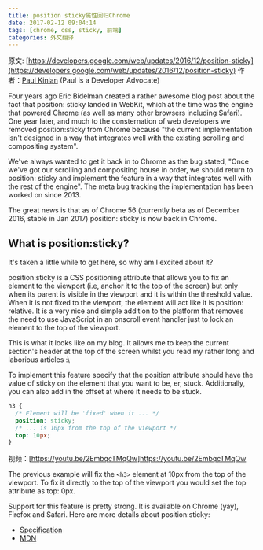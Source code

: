 ```yaml
---
title: position sticky属性回归Chrome
date: 2017-02-12 09:04:14
tags: [chrome, css, sticky, 前端]
categories: 外文翻译
---
```


原文:
[https://developers.google.com/web/updates/2016/12/position-sticky](https://developers.google.com/web/updates/2016/12/position-sticky)
作者：[Paul Kinlan](https://developers.google.com/web/resources/contributors#paulkinlan) (Paul is a Developer Advocate)

Four years ago Eric Bidelman created a rather awesome blog post about the fact that position: sticky landed in WebKit, which at the time was the engine that powered Chrome (as well as many other browsers including Safari). One year later, and much to the consternation of web developers we removed position:sticky from Chrome because "the current implementation isn't designed in a way that integrates well with the existing scrolling and compositing system".

<!-- more -->
We've always wanted to get it back in to Chrome as the bug stated, "Once we've got our scrolling and compositing house in order, we should return to position: sticky and implement the feature in a way that integrates well with the rest of the engine". The meta bug tracking the implementation has been worked on since 2013.

The great news is that as of Chrome 56 (currently beta as of December 2016, stable in Jan 2017) position: sticky is now back in Chrome.


## What is position:sticky?

It's taken a little while to get here, so why am I excited about it?

position:sticky is a CSS positioning attribute that allows you to fix an element to the viewport (i.e, anchor it to the top of the screen) but only when its parent is visible in the viewport and it is within the threshold value. When it is not fixed to the viewport, the element will act like it is position: relative. It is a very nice and simple addition to the platform that removes the need to use JavaScript in an onscroll event handler just to lock an element to the top of the viewport.

This is what it looks like on my blog. It allows me to keep the current section's header at the top of the screen whilst you read my rather long and laborious articles :\


To implement this feature specify that the position attribute should have the value of sticky on the element that you want to be, er, stuck. Additionally, you can also add in the offset at where it needs to be stuck.


```CSS
h3 {
  /* Element will be 'fixed' when it ... */
  position: sticky;
  /* ... is 10px from the top of the viewport */
  top: 10px;
}
```

视频：[https://youtu.be/2EmbqcTMqQw]https://youtu.be/2EmbqcTMqQw

The previous example will fix the `<h3>` element at 10px from the top of the viewport. To fix it directly to the top of the viewport you would set the top attribute as top: 0px.

Support for this feature is pretty strong. It is available on Chrome (yay), Firefox and Safari. Here are more details about position:sticky:

- [Specification](https://drafts.csswg.org/css-position/#sticky-pos)
- [MDN](https://developer.mozilla.org/en/docs/Web/CSS/position#Sticky_positioning)
